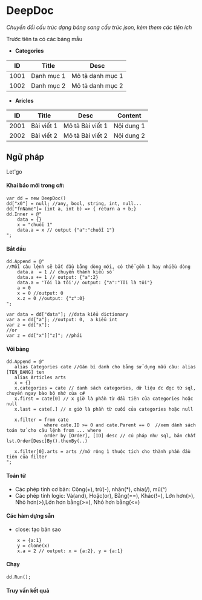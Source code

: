 # DeepDoc
*Chuyển đổi cấu trúc dạng bảng sang cấu trúc json, kèm them các tiện ích*



Trước tiên ta có các bảng mẫu

- **Categories**

ID | Title | Desc
------------ | ------------- | -------------
1001 | Danh mục 1 | Mô tả danh mục 1
1002 | Danh mục 2 | Mô tả danh mục 2

- **Aricles**

ID | Title | Desc | Content
------------ | ------------- | ------------- | ---------
2001 | Bài viết 1 | Mô tả Bài viết 1 | Nội dung 1
2002 | Bài viết 2 | Mô tả Bài viết 2 | Nội dung 2


## Ngữ pháp
Let'go

#### Khai báo mới trong c#:
```
var dd = new DeepDoc()
dd["x0"] = null; //any, bool, string, int, null... 
dd["fnName"]= (int a, int b) => { return a + b;}
dd.Inner = @"
    data = {}
    x = "chuỗi 1"
    data.a = x // output {"a":"chuỗi 1"}
";

```

#### Bắt đầu
```
dd.Append = @"
//Mỗi câu lệnh sẽ bắt đầu bằng dòng mới, có thể gồm 1 hay nhiều dòng
    data.a  = 1 // chuyển thành kiểu số
    data.a += 1 // output: {"a":2}
    data.a = 'Tôi là tôi'// output: {"a":"Tôi là tôi"}
    a = 0
    x = 0 //output: 0
    x.z = 0 //output: {"z":0}
";

var data = dd["data"]; //data kiểu dictionary
var a = dd["a"]; //output: 0,  a kiểu int
var z = dd["x"]; 
//or
var z = dd["x"]["z]"; //phải  
```

#### Với bảng
```
dd.Append = @"
   alias Categories cate //Gán bí danh cho bảng sử dụng mẫu câu: alias [TEN_BANG] ten
   alias Articles arts
   x = {}
   x.categories = cate // danh sách categories, dữ liệu đc đọc từ sql, chuyển ngay bào bộ nhớ của c#
   x.first = cate[0] // x giờ là phần từ đầu tiên của categories hoặc null
   x.last = cate[.] // x giờ là phần từ cuối của categories hoặc null
   
   x.filter = from cate 
              where cate.ID >= 0 and cate.Parent == 0  //xem dánh sách toán tử cho câu lệnh from ... where 
              order by [Order], [ID] desc // cú pháp như sql, bản chất lst.Order[Desc]By().thenBy(..)
              
   x.filter[0].arts = arts //mở rộng 1 thuộc tích cho thành phần đầu tiên của filter
";
```
#### Toán tử
- Các phép tính cơ bản: Cộng(+), trừ(-), nhân(\*), chia(/), mũ(^)
- Các phép tính logic: Và(and), Hoặc(or), Bằng(==), Khác(!=), Lớn hơn(>), Nhỏ hơn(>),Lớn hơn bằng(>=), Nhỏ hơn bằng(<=)

#### Các hàm dựng sẵn
- close: tạo bản sao
```
    x = {a:1}
    y = clone(x)
    x.a = 2 // output: x = {a:2}, y = {a:1}
```
#### Chạy
```
dd.Run();
```

#### Truy vấn kết quả
```


```





